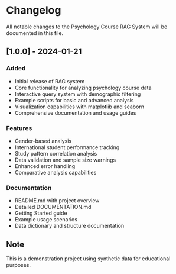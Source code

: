 # Changelog

All notable changes to the Psychology Course RAG System will be documented in this file.

## [1.0.0] - 2024-01-21

### Added
- Initial release of RAG system
- Core functionality for analyzing psychology course data
- Interactive query system with demographic filtering
- Example scripts for basic and advanced analysis
- Visualization capabilities with matplotlib and seaborn
- Comprehensive documentation and usage guides

### Features
- Gender-based analysis
- International student performance tracking
- Study pattern correlation analysis
- Data validation and sample size warnings
- Enhanced error handling
- Comparative analysis capabilities

### Documentation
- README.md with project overview
- Detailed DOCUMENTATION.md
- Getting Started guide
- Example usage scenarios
- Data dictionary and structure documentation

## Note
This is a demonstration project using synthetic data for educational purposes.